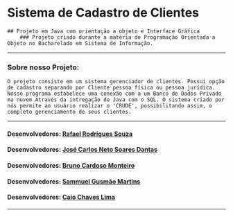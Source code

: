 # Sistema de Cadastro de Clientes
	## Projeto em Java com orientação a objeto e Interface Gráfica
		### Projeto criado durante a matéria de Programação Orientada a Objeto no Bacharelado em Sistema de Informação.
---------------------------------------------------------------------------------------------------------------
### Sobre nosso Projeto:
	O projeto consiste em um sistema gerenciador de clientes. Possui opção de cadastro separando por Cliente pessoa física ou pessoa jurídica.
	Nosso programa estabelece uma conexão com a um Banco de Dados Privado ma nuvem Através da intregação do Java com o SQL. O sistema criado por nós permite ao usuário realizar o 'CRUDE', possibilitando assim, o completo gerenciamento de seus clientes.
---------------------------------------------------------------------------------------------------------------
#### Desenvolvedores: [Rafael Rodrigues Souza]([URL](https://github.com/RafGuiro))
#### Desenvolvedores: [José Carlos Neto Soares Dantas]([URL]https://github.com/JoseCarlosNSD)
#### Desenvolvedores: [Bruno Cardoso Monteiro]([URL]https://github.com/brunocardsx)
#### Desenvolvedores: [Sammuel Gusmão Martins]([URL]https://github.com/SammMartins)
#### Desenvolvedores: [Caio Chaves Lima]([URL]https://github.com/CaioCL1)
---------------------------------------------------------------------------------------------------------------
